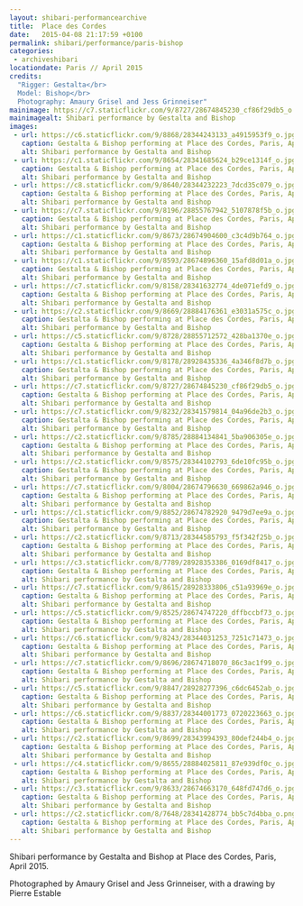 ```yaml
---
layout: shibari-performancearchive
title:  Place des Cordes
date:   2015-04-08 21:17:59 +0100
permalink: shibari/performance/paris-bishop
categories:
 - archiveshibari
locationdate: Paris // April 2015
credits:
  "Rigger: Gestalta</br>
  Model: Bishop</br>
  Photography: Amaury Grisel and Jess Grinneiser"
mainimage: https://c7.staticflickr.com/9/8727/28674845230_cf86f29db5_o.jpg
mainimagealt: Shibari performance by Gestalta and Bishop
images:
 - url: https://c6.staticflickr.com/9/8868/28344243133_a4915953f9_o.jpg
   caption: Gestalta & Bishop performing at Place des Cordes, Paris, April 2015
   alt: Shibari performance by Gestalta and Bishop
 - url: https://c1.staticflickr.com/9/8654/28341685624_b29ce1314f_o.jpg
   caption: Gestalta & Bishop performing at Place des Cordes, Paris, April 2015
   alt: Shibari performance by Gestalta and Bishop
 - url: https://c8.staticflickr.com/9/8640/28344232223_7dcd35c079_o.jpg
   caption: Gestalta & Bishop performing at Place des Cordes, Paris, April 2015
   alt: Shibari performance by Gestalta and Bishop
 - url: https://c7.staticflickr.com/9/8196/28855767942_5107878f5b_o.jpg
   caption: Gestalta & Bishop performing at Place des Cordes, Paris, April 2015
   alt: Shibari performance by Gestalta and Bishop
 - url: https://c1.staticflickr.com/9/8673/28674904600_c3c4d9b764_o.jpg
   caption: Gestalta & Bishop performing at Place des Cordes, Paris, April 2015
   alt: Shibari performance by Gestalta and Bishop
 - url: https://c1.staticflickr.com/9/8593/28674896360_15afd8d01a_o.jpg
   caption: Gestalta & Bishop performing at Place des Cordes, Paris, April 2015
   alt: Shibari performance by Gestalta and Bishop
 - url: https://c7.staticflickr.com/9/8158/28341632774_4de071efd9_o.jpg
   caption: Gestalta & Bishop performing at Place des Cordes, Paris, April 2015
   alt: Shibari performance by Gestalta and Bishop
 - url: https://c2.staticflickr.com/9/8669/28884176361_e3031a575c_o.jpg
   caption: Gestalta & Bishop performing at Place des Cordes, Paris, April 2015
   alt: Shibari performance by Gestalta and Bishop
 - url: https://c5.staticflickr.com/9/8728/28855712572_428ba1370e_o.jpg
   caption: Gestalta & Bishop performing at Place des Cordes, Paris, April 2015
   alt: Shibari performance by Gestalta and Bishop
 - url: https://c1.staticflickr.com/9/8178/28928435336_4a346f8d7b_o.jpg
   caption: Gestalta & Bishop performing at Place des Cordes, Paris, April 2015
   alt: Shibari performance by Gestalta and Bishop
 - url: https://c7.staticflickr.com/9/8727/28674845230_cf86f29db5_o.jpg
   caption: Gestalta & Bishop performing at Place des Cordes, Paris, April 2015
   alt: Shibari performance by Gestalta and Bishop
 - url: https://c7.staticflickr.com/9/8232/28341579814_04a96de2b3_o.jpg
   caption: Gestalta & Bishop performing at Place des Cordes, Paris, April 2015
   alt: Shibari performance by Gestalta and Bishop
 - url: https://c2.staticflickr.com/9/8785/28884134841_5ba906305e_o.jpg
   caption: Gestalta & Bishop performing at Place des Cordes, Paris, April 2015
   alt: Shibari performance by Gestalta and Bishop
 - url: https://c2.staticflickr.com/9/8575/28344102793_6de10fc95b_o.jpg
   caption: Gestalta & Bishop performing at Place des Cordes, Paris, April 2015
   alt: Shibari performance by Gestalta and Bishop
 - url: https://c7.staticflickr.com/9/8004/28674796630_669862a946_o.jpg
   caption: Gestalta & Bishop performing at Place des Cordes, Paris, April 2015
   alt: Shibari performance by Gestalta and Bishop
 - url: https://c1.staticflickr.com/9/8852/28674782920_9479d7ee9a_o.jpg
   caption: Gestalta & Bishop performing at Place des Cordes, Paris, April 2015
   alt: Shibari performance by Gestalta and Bishop
 - url: https://c2.staticflickr.com/9/8713/28344585793_f5f342f25b_o.jpg
   caption: Gestalta & Bishop performing at Place des Cordes, Paris, April 2015
   alt: Shibari performance by Gestalta and Bishop
 - url: https://c3.staticflickr.com/8/7789/28928353386_0169df8417_o.jpg
   caption: Gestalta & Bishop performing at Place des Cordes, Paris, April 2015
   alt: Shibari performance by Gestalta and Bishop
 - url: https://c7.staticflickr.com/9/8615/28928333806_c51a93969e_o.jpg
   caption: Gestalta & Bishop performing at Place des Cordes, Paris, April 2015
   alt: Shibari performance by Gestalta and Bishop
 - url: https://c5.staticflickr.com/9/8525/28674747220_dffbccbf73_o.jpg
   caption: Gestalta & Bishop performing at Place des Cordes, Paris, April 2015
   alt: Shibari performance by Gestalta and Bishop
 - url: https://c6.staticflickr.com/9/8243/28344031253_7251c71473_o.jpg
   caption: Gestalta & Bishop performing at Place des Cordes, Paris, April 2015
   alt: Shibari performance by Gestalta and Bishop
 - url: https://c7.staticflickr.com/9/8696/28674718070_86c3ac1f99_o.jpg
   caption: Gestalta & Bishop performing at Place des Cordes, Paris, April 2015
   alt: Shibari performance by Gestalta and Bishop
 - url: https://c5.staticflickr.com/9/8847/28928277396_c6dc6452ab_o.jpg
   caption: Gestalta & Bishop performing at Place des Cordes, Paris, April 2015
   alt: Shibari performance by Gestalta and Bishop
 - url: https://c6.staticflickr.com/9/8837/28344001773_0720223663_o.jpg
   caption: Gestalta & Bishop performing at Place des Cordes, Paris, April 2015
   alt: Shibari performance by Gestalta and Bishop
 - url: https://c2.staticflickr.com/9/8699/28343994393_80def244b4_o.jpg
   caption: Gestalta & Bishop performing at Place des Cordes, Paris, April 2015
   alt: Shibari performance by Gestalta and Bishop
 - url: https://c4.staticflickr.com/9/8655/28884025811_87e939df0c_o.jpg
   caption: Gestalta & Bishop performing at Place des Cordes, Paris, April 2015
   alt: Shibari performance by Gestalta and Bishop
 - url: https://c3.staticflickr.com/9/8633/28674663170_648fd747d6_o.jpg
   caption: Gestalta & Bishop performing at Place des Cordes, Paris, April 2015
   alt: Shibari performance by Gestalta and Bishop
 - url: https://c2.staticflickr.com/8/7648/28341428774_bb5c7d4bba_o.png
   caption: Gestalta & Bishop performing at Place des Cordes, Paris, April 2015
   alt: Shibari performance by Gestalta and Bishop
---
```

Shibari performance by Gestalta and Bishop at Place des Cordes, Paris, April 2015.

Photographed by Amaury Grisel and Jess Grinneiser, with a drawing by Pierre Estable
